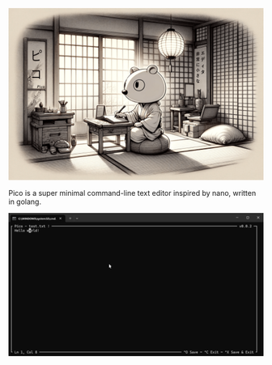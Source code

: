 ![banner](.github/banner.png)

Pico is a super minimal command-line text editor inspired by nano, written in golang.

![pico](.github/pico.png)
